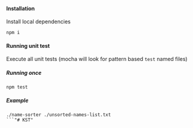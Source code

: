 #### Installation
Install local dependencies
```
npm i
```

#### Running unit test
Execute all unit tests (mocha will look for pattern based `test` named files)

##### Running once
```
npm test
```

##### Example
```
./name-sorter ./unsorted-names-list.txt
```"# KST"
